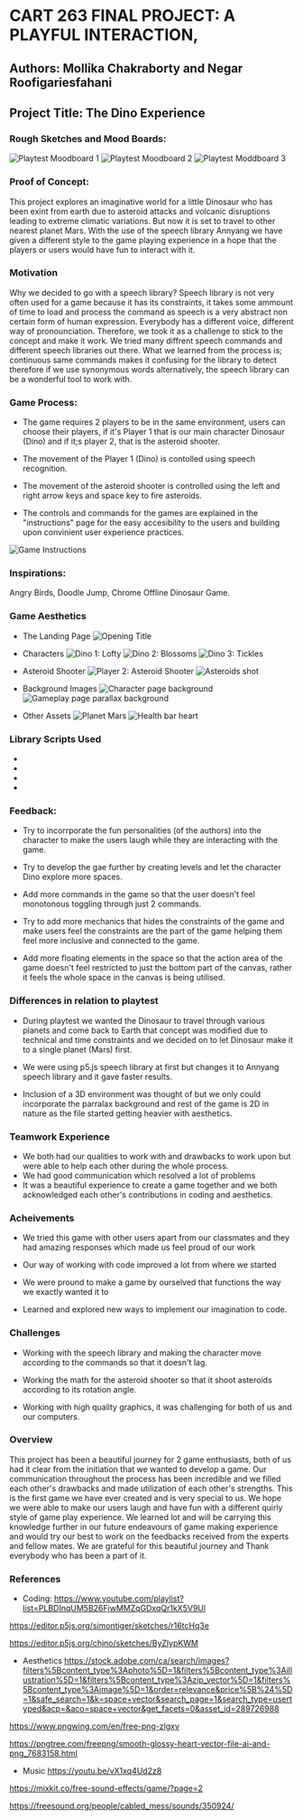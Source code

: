 
# CART 263 FINAL PROJECT: A PLAYFUL INTERACTION,  
## Authors: Mollika Chakraborty and Negar Roofigariesfahani
## Project Title: The Dino Experience 

### Rough Sketches and Mood Boards: 
![Playtest Moodboard 1](assets/images/Playtest%20moodboard%201.png)
![Playtest Moodboard 2](assets/images/Playtest%20%20moodboard%202.png)
![Playtest Moddboard 3](assets/images/Playtest%20moodboard%203.png)

### Proof of Concept: 
This project explores an imaginative world for a little Dinosaur who has been exint from earth due to asteroid attacks and volcanic disruptions leading to extreme climatic variations. But now it is set to travel to other nearest planet Mars. With the use of the speech library Annyang we have given a different style to the game playing experience in a hope that the players or users would have fun to interact with it. 

### Motivation 

Why we decided to go with a speech library? Speech library is not very often used for a game because it has its constraints, it takes some ammount of time to load and process the command as speech is a very abstract non certain form of human expression. Everybody has a different voice, different way of pronounciation. Therefore, we took it as a challenge to stick to the concept and make it work. We tried many diffrent speech commands and different speech libraries out there. What we learned from the process is; continuous same commands makes it confusing for the library to detect therefore if we use synonymous words alternatively, the speech library can be a wonderful tool to work with. 

### Game Process: 
* The game requires 2 players to be in the same environment, users can choose their players, if it's Player 1 
that is our main character Dinosaur (Dino) and if it;s player 2, that is the asteroid shooter. 

* The movement of the Player 1 (Dino) is contolled using speech recognition.

* The movement of the asteroid shooter is controlled using the left and right arrow keys and space key to fire asteroids. 

* The controls and commands for the games are explained in the "instructions" page for the easy accesibility to the users and building upon convinient user experience practices. 


![Game Instructions](assets/images/dino%20instructions%20page.png) 

### Inspirations:  
Angry Birds, Doodle Jump, Chrome Offline Dinosaur Game. 

### Game Aesthetics 

* The Landing Page 
![Opening Title](assets/images/dino%20landing%20page.png)

* Characters 
![Dino 1: Lofty](assets/images/Dino_1_Lofty.png)
![Dino 2: Blossoms](assets/images/dino_2_blossoms.png)
![Dino 3: Tickles](assets/images/dino_3_tickles.png)

* Asteroid Shooter
![Player 2: Asteroid Shooter](assets/images/fireball_ast.gif)
![Asteroids shot](assets/images/small_ast_red.png)

* Background Images 
![Character page background](assets/images/space.jpeg)
![Gameplay page parallax background](assets/images/parallax_bg1.jpeg)

* Other Assets 
![Planet Mars](assets/images/Mars.png)
![Health bar heart](assets/images/heart.png)

### Library Scripts Used 
* <script src="js/libraries/p5.min.js"></script>

* <script src="js/libraries/p5.sound.min.js"></script>

* <script src="//cdnjs.cloudflare.com/ajax/libs/annyang/2.6.0/annyang.min.js"></script>

* <script src="js/libraries/p5.dom.min.js"></script>

### Feedback:
* Try to incorrporate the fun personalities (of the authors) into the character to make the users laugh 
while they are interacting with the game.

* Try to develop the gae further by creating levels and let the character Dino explore more spaces.

* Add more commands in the game so that the user doesn't feel monotonous toggling through just 2 commands.

* Try to add more mechanics that hides the constraints of the game and make users feel the constraints are the part of the game helping them feel more inclusive and connected to the game. 

* Add more floating elements in the space so that the action area of the game doesn't feel restricted to just the bottom part of the canvas, rather it feels the whole space in the canvas is being utilised. 

### Differences in relation to playtest 

* During playtest we wanted the Dinosaur to travel through various planets and come back to Earth that concept was modified due to technical and time constraints and we decided on to let Dinosaur make it to a single planet (Mars) first. 

* We were using p5.js speech library at first but changes it to Annyang speech library and it gave faster results.

* Inclusion of a 3D environment was thought of but we only could incorporate the parralax background and rest of the game is 2D in nature as the file started getting heavier with aesthetics. 

### Teamwork Experience 

* We both had our qualities to work with and drawbacks to work upon but were able to help each other during the whole process. 
* We had good communication which resolved a lot of problems 
* It was a beautiful experience to create a game together and we both acknowledged each other's contributions in coding and aesthetics. 

### Acheivements 

* We tried this game with other users apart from our classmates and they had amazing responses which made us feel proud of our work 

* Our way of working with code improved a lot from where we started 

* We were pround to make a game by ourselved that functions the way we exactly wanted it to 

* Learned and explored new ways to implement our imagination to code. 

### Challenges 

* Working with the speech library and making the character move according to the commands so that it doesn't lag. 

* Working the math for the asteroid shooter so that it shoot asteroids according to its rotation angle. 

* Working with high quality graphics, it was challenging for both of us and our computers. 

### Overview 

This project has been a beautiful journey for 2 game enthusiasts, both of us had it clear from the initiation that we wanted to develop a game. Our communication throughout the process has been incredible and we filled each other's drawbacks and made utilization of each other's strengths. This is the first game we have ever created and is very special to us. We hope we were able to make our users laugh and have fun with a different quirly style of game play experience. We learned lot and will be carrying this knowledge further in our future endeavours of game making experience and would try our best to work on the feedbacks received from the experts and fellow mates. We are grateful for this beautiful journey and Thank everybody who has been a part of it. 

### References 

* Coding:
https://www.youtube.com/playlist?list=PLBDInqUM5B26FjwMMZqGDxqQr1kX5V9Ul

https://editor.p5js.org/simontiger/sketches/r16tcHq3e

https://editor.p5js.org/chjno/sketches/ByZlypKWM


* Aesthetics 
https://stock.adobe.com/ca/search/images?filters%5Bcontent_type%3Aphoto%5D=1&filters%5Bcontent_type%3Aillustration%5D=1&filters%5Bcontent_type%3Azip_vector%5D=1&filters%5Bcontent_type%3Aimage%5D=1&order=relevance&price%5B%24%5D=1&safe_search=1&k=space+vector&search_page=1&search_type=usertyped&acp=&aco=space+vector&get_facets=0&asset_id=289726988

https://www.pngwing.com/en/free-png-zlgxv

https://pngtree.com/freepng/smooth-glossy-heart-vector-file-ai-and-png_7683158.html


* Music 
https://youtu.be/vX1xq4Ud2z8

https://mixkit.co/free-sound-effects/game/?page=2

https://freesound.org/people/cabled_mess/sounds/350924/








